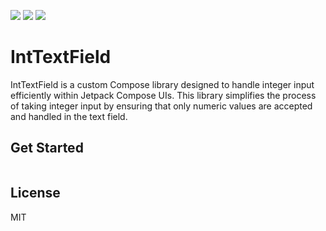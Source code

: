 <img src="https://img.shields.io/badge/-Kotlin-ffffff.svg?logo=kotlin&style=flat"> <img src="https://img.shields.io/badge/-Android-ffffff.svg?logo=android&style=flat"> <img src="https://img.shields.io/badge/-Compose-ffffff.svg?logo=jetpackcompose&style=flat">

# IntTextField

IntTextField is a custom Compose library designed to handle integer input efficiently within Jetpack Compose UIs. 
This library simplifies the process of taking integer input by ensuring that only numeric values are accepted and handled in the text field.

## Get Started
```gradle

```

## License
MIT
